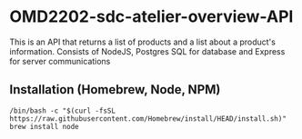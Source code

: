 # OMD2202-sdc-atelier-overview-API
This is an API that returns a list of products and a list about a product's information. Consists of NodeJS, Postgres SQL for database and Express for server communications

## Installation (Homebrew, Node, NPM)
```
/bin/bash -c "$(curl -fsSL https://raw.githubusercontent.com/Homebrew/install/HEAD/install.sh)"
brew install node
```
